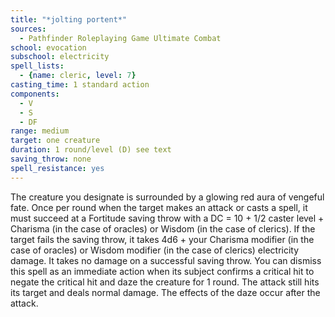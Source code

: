```yaml
---
title: "*jolting portent*"
sources:
  - Pathfinder Roleplaying Game Ultimate Combat
school: evocation
subschool: electricity
spell_lists:
  - {name: cleric, level: 7}
casting_time: 1 standard action
components:
  - V
  - S
  - DF
range: medium
target: one creature
duration: 1 round/level (D) see text
saving_throw: none
spell_resistance: yes
---
```


The creature you designate is surrounded by a glowing red aura of vengeful fate. Once per round when the target makes an attack or casts a spell, it must succeed at a Fortitude saving throw with a DC = 10 + 1/2 caster level + Charisma (in the case of oracles) or Wisdom (in the case of clerics). If the target fails the saving throw, it takes 4d6 + your Charisma modifier (in the case of oracles) or Wisdom modifier (in the case of clerics) electricity damage. It takes no damage on a successful saving throw. You can dismiss this spell as an immediate action when its subject confirms a critical hit to negate the critical hit and daze the creature for 1 round. The attack still hits its target and deals normal damage. The effects of the daze occur after the attack.

